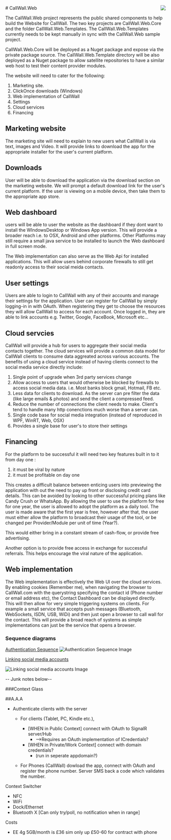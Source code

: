 <img align="right" src="http://leecampbell.github.io/CallWall.Web/images/icons/CallWall.Web.png" />
# CallWall.Web
<br clear="both"/>

The CallWall.Web project represents the public shared components to help build the Website for CallWall. The two key projects are CallWall.Web.Core and the folder CallWall.Web.Templates. The CallWall.Web.Templates currently needs to be kept manually in sync with the CallWall.Web sample project.

CallWall.Web.Core will be deployed as a Nuget package and expose via the private package source. The CallWall.Web.Template directory will be also deployed as a Nuget package to allow satellite repositories to have a similar web host to test their content provider modules.

The website will need to cater for the following:

 1. Marketing site.
 2. ClickOnce downloads (Windows)
 3. Web implementation of CallWall
 4. Settings
 5. Cloud services
 6. Financing



## Marketing website 
The marketing site will need to explain to new users what CallWall is via text, images and Video.
It will provide links to download the app for the appropriate installer for the user's current platform.

## Downloads 
User will be able to download the application via the download section on the marketing website.
We will prompt a default download link for the user's current platform. 
If the user is viewing on a mobile device, then take them to the appropriate app store.

## Web dashboard
users will be able to user the website as the dashboard if they dont want to install the WIndowsDesktop or Windows App version.
This will provide a broader reach i.e. to OSX, Android and other platforms.
Other Platforms may still require a small java service to be installed to launch the Web dashboard in full screen mode.

The Web implementation can also serve as the Web Api for installed applications.
This will allow users behind corporate firewalls to still get readonly access to their social meida contacts.

## User settings
Users are able to login to CallWall with any of their accounts and manage their settings for the application.
User can register for CallWall by simply logging-in in with OAuth.
When registering they get to choose the resources they will allow CallWall to access for each account.
Once logged in, they are able to link accounts e.g. Twitter, Google, FaceBook, Microsoft etc...

## Cloud servcies 
CallWall will provide a hub for users to aggregate their social media contacts together.
The cloud services will provide a common data model for CallWall clients to consume data aggreated across various accounts.
The benefits of using a cloud service instead of having clients connect to the social media service directly include:

 1. Single point of upgrade when 3rd party services change
 2. Allow access to users that would otherwise be blocked by firewalls to access social media data. i.e. Most banks block gmail, Hotmail, FB etc.
 3. Less data for clients to download. As the server can pre filter the data (like large emails & photos) and send the client a compressed feed.
 4. Reduce the number of connections the client needs to make. Client's tend to handle many http conenctions much worse than a server can.
 5. Single code base for social media integration (instead of reproduced in WPF, WinRT, Web, OSX)
 6. Provides a single base for user's to store their settings

## Financing
For the platform to be successful it will need two key features built in to it from day one : 

 1. it must be viral by nature
 2. it must be profitable on day one

This creates a difficult balance between enticing users into previewing the application with out the need to pay up front or disclosing credit card details.
This can be avoided by looking to other successful pricing plans like Candy Crush or WhatsApp.
By allowing the user to use the platform for free for one year, the user is allowed to adopt the platform as a daily tool.
The user is made aware that the first year is free, however after that, the user must either allow the platform to broadcast their usage of the tool, or be changed per Provider/Module per unit of time (Year?).

This would either bring in a constant stream of cash-flow, or provide free advertising.

Another option is to provide free access in exchange for successful referrals.
This helps encourage the viral nature of the application.

## Web implementation 
The Web implementation is effectively the Web UI over the cloud services.
By enabling cookies (Remember me), when navigating the browser to CallWall.com with the querystring specifying the contact id (Phone number or email address etc), the Contact Dashboard can be displayed directly.
This will then allow for very simple triggering systems on clients. For example a small service that accepts push messages (Bluetooth, WebSockets, ISDN, USB, WiDi) and then just open a browser to call wall for the contact.
This will provide a broad reach of systems as simple implementations can just be the service that opens a browser.





### Sequence diagrams

[Authentication Sequence](http://www.websequencediagrams.com/?lz=dGl0bGUgQXV0aGVudGljYXRpb24gU2VxdWVuY2UKCnBhcnRpY2lwYW50IEhvbWVQYWdlAAgNVXNlclNldHRpbmdzACENTG9naW4AMw0iUmVzb3VyY2UgU2VsZWN0b3IiIGFzIAAOCAANCABnDk9BdXRoAEYGAHgILT4AVwU6IApub3RlIG92ZXIAaAY6IENob29zZSBmcm9tIEdvb2dsZSwgVHdpdHRlciwgRkIsIE0kCgCBFAUtPgBnEAA1CHMAMgcgYWNjb3VudCBwcm92aWRlcgBjCwAkGCBzZXJ2aWNlIHRvIHUAeg4gXG5DYWxlbmRhcixFbWFpbCxDb250YWN0cyxQaG90b3MgZXRjLgoAgX0QLT4AgXcKOiBSZWRpcmVjdHMgdG8AgVkHLmNvbQoAghsKLT4AgwUNOk9uIFN1Y2Nlc3MgcgA0CWJhY2sgdG8gQ2FsbFdhbGwK&s=modern-blue)
![Authentication Sequence Image](http://www.websequencediagrams.com/cgi-bin/cdraw?lz=dGl0bGUgQXV0aGVudGljYXRpb24gU2VxdWVuY2UKCnBhcnRpY2lwYW50IEhvbWVQYWdlAAgNVXNlclNldHRpbmdzACENTG9naW4AMw0iUmVzb3VyY2UgU2VsZWN0b3IiIGFzIAAOCAANCABnDk9BdXRoAEYGAHgILT4AVwU6IApub3RlIG92ZXIAaAY6IENob29zZSBmcm9tIEdvb2dsZSwgVHdpdHRlciwgRkIsIE0kCgCBFAUtPgBnEAA1CHMAMgcgYWNjb3VudCBwcm92aWRlcgBjCwAkGCBzZXJ2aWNlIHRvIHUAeg4gXG5DYWxlbmRhcixFbWFpbCxDb250YWN0cyxQaG90b3MgZXRjLgoAgX0QLT4AgXcKOiBSZWRpcmVjdHMgdG8AgVkHLmNvbQoAghsKLT4AgwUNOk9uIFN1Y2Nlc3MgcgA0CWJhY2sgdG8gQ2FsbFdhbGwK&s=modern-blue)



[Linking social media accounts](http://www.websequencediagrams.com/?lz=dGl0bGUgTGlua2luZyBzb2NpYWwgbWVkaWEgYWNjb3VudHMKCnBhcnRpY2lwYW50IFVzZXJTZXR0aW5ncwAMDSJSZXNvdXJjZSBTZWxlY3RvciIgYXMgAA4IAA0IAEANT0F1dGhMb2dpbgoKAE0MIC0-AFwNIDoKbm90ZSBvdmVyAAoPIENob29zZSBmcm9tIEdvb2dsZSwgVHdpdHRlciwgRkIsIE0kAEwQAIEEEAA9CHMAMQgAgXQIIHByb3ZpZGVyAHQLACUYIHNlcnZpY2UgdG8gdQCBCQgAgQIHOyBcbkNvbnRhY3RzLCBUd2VldHMgZXRjLgoAgg8QLT4AggoKOiBSZWRpcmVjdHMgdG8AgU0ILmNvbQoAgi8KAIIbDzpPbiBTdWNjZXNzIHIANQliYWNrIHRvIENhbGxXYWxsAII0GlVzZXIncyB0AIF5D2lzIG5vdyBsaW5rZWQgXG50byB0aGUgQQCCIAd0aGV5IGFyZSBsb2dpbiBpbiBhcyBcbihhbmQgb3RoZXIAMggAhEwIKSA&s=modern-blue) 

![Linking social media accounts Image](http://www.websequencediagrams.com/cgi-bin/cdraw?lz=dGl0bGUgTGlua2luZyBzb2NpYWwgbWVkaWEgYWNjb3VudHMKCnBhcnRpY2lwYW50IFVzZXJTZXR0aW5ncwAMDSJSZXNvdXJjZSBTZWxlY3RvciIgYXMgAA4IAA0IAEANT0F1dGhMb2dpbgoKAE0MIC0-AFwNIDoKbm90ZSBvdmVyAAoPIENob29zZSBmcm9tIEdvb2dsZSwgVHdpdHRlciwgRkIsIE0kAEwQAIEEEAA9CHMAMQgAgXQIIHByb3ZpZGVyAHQLACUYIHNlcnZpY2UgdG8gdQCBCQgAgQIHOyBcbkNvbnRhY3RzLCBUd2VldHMgZXRjLgoAgg8QLT4AggoKOiBSZWRpcmVjdHMgdG8AgU0ILmNvbQoAgi8KAIIbDzpPbiBTdWNjZXNzIHIANQliYWNrIHRvIENhbGxXYWxsAII0GlVzZXIncyB0AIF5D2lzIG5vdyBsaW5rZWQgXG50byB0aGUgQQCCIAd0aGV5IGFyZSBsb2dpbiBpbiBhcyBcbihhbmQgb3RoZXIAMggAhEwIKSA&s=modern-blue)



-- Junk notes below--

###Context Glass

##A.A.A  
  * Authenticate clients with the server  
    * For clients (Tablet, PC, Kindle etc.),   
      * [WHEN in Public Context] connect with OAuth to SignalR server/Hub  
          * -->Requires an OAuth implementation of ICredentials?  
      * [WHEN in Private/Work Context] connect with domain credentials?  
          * (run in seperate appdomain?)  
			
    * For Phones (CallWall) dowload the app, connect with OAuth and register the phone number. Server SMS back a code which validates the number.
			
Context Switcher  
  * NFC  
  * WiFi  
  * Dock/Ethernet  
  * Bluetooth X [Can only try/poll, no notification when in range]
	
	
Costs
  * EE 4g 5GB/month is £36 sim only up £50-60 for contract with phone
